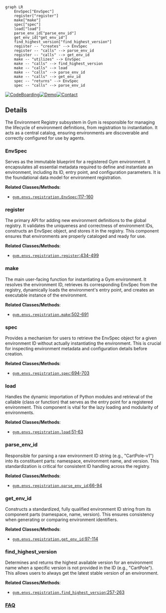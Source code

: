 ```mermaid
graph LR
    EnvSpec["EnvSpec"]
    register["register"]
    make["make"]
    spec["spec"]
    load["load"]
    parse_env_id["parse_env_id"]
    get_env_id["get_env_id"]
    find_highest_version["find_highest_version"]
    register -- "creates" --> EnvSpec
    register -- "calls" --> parse_env_id
    register -- "calls" --> get_env_id
    make -- "utilizes" --> EnvSpec
    make -- "calls" --> find_highest_version
    make -- "calls" --> load
    make -- "calls" --> parse_env_id
    make -- "calls" --> get_env_id
    spec -- "returns" --> EnvSpec
    spec -- "calls" --> parse_env_id
```

[![CodeBoarding](https://img.shields.io/badge/Generated%20by-CodeBoarding-9cf?style=flat-square)](https://github.com/CodeBoarding/GeneratedOnBoardings)[![Demo](https://img.shields.io/badge/Try%20our-Demo-blue?style=flat-square)](https://www.codeboarding.org/demo)[![Contact](https://img.shields.io/badge/Contact%20us%20-%20contact@codeboarding.org-lightgrey?style=flat-square)](mailto:contact@codeboarding.org)

## Details

The Environment Registry subsystem in Gym is responsible for managing the lifecycle of environment definitions, from registration to instantiation. It acts as a central catalog, ensuring environments are discoverable and correctly configured for use by agents.

### EnvSpec
Serves as the immutable blueprint for a registered Gym environment. It encapsulates all essential metadata required to define and instantiate an environment, including its ID, entry point, and configuration parameters. It is the foundational data model for environment registration.


**Related Classes/Methods**:

- <a href="https://github.com/openai/gym/blob/master/gym/envs/registration.py#L117-L160" target="_blank" rel="noopener noreferrer">`gym.envs.registration.EnvSpec`:117-160</a>


### register
The primary API for adding new environment definitions to the global registry. It validates the uniqueness and correctness of environment IDs, constructs an EnvSpec object, and stores it in the registry. This component ensures that environments are properly cataloged and ready for use.


**Related Classes/Methods**:

- <a href="https://github.com/openai/gym/blob/master/gym/envs/registration.py#L434-L499" target="_blank" rel="noopener noreferrer">`gym.envs.registration.register`:434-499</a>


### make
The main user-facing function for instantiating a Gym environment. It resolves the environment ID, retrieves its corresponding EnvSpec from the registry, dynamically loads the environment's entry point, and creates an executable instance of the environment.


**Related Classes/Methods**:

- <a href="https://github.com/openai/gym/blob/master/gym/envs/registration.py#L502-L691" target="_blank" rel="noopener noreferrer">`gym.envs.registration.make`:502-691</a>


### spec
Provides a mechanism for users to retrieve the EnvSpec object for a given environment ID without actually instantiating the environment. This is crucial for inspecting environment metadata and configuration details before creation.


**Related Classes/Methods**:

- <a href="https://github.com/openai/gym/blob/master/gym/envs/registration.py#L694-L703" target="_blank" rel="noopener noreferrer">`gym.envs.registration.spec`:694-703</a>


### load
Handles the dynamic importation of Python modules and retrieval of the callable (class or function) that serves as the entry point for a registered environment. This component is vital for the lazy loading and modularity of environments.


**Related Classes/Methods**:

- <a href="https://github.com/openai/gym/blob/master/gym/envs/registration.py#L51-L63" target="_blank" rel="noopener noreferrer">`gym.envs.registration.load`:51-63</a>


### parse_env_id
Responsible for parsing a raw environment ID string (e.g., "CartPole-v1") into its constituent parts: namespace, environment name, and version. This standardization is critical for consistent ID handling across the registry.


**Related Classes/Methods**:

- <a href="https://github.com/openai/gym/blob/master/gym/envs/registration.py#L66-L94" target="_blank" rel="noopener noreferrer">`gym.envs.registration.parse_env_id`:66-94</a>


### get_env_id
Constructs a standardized, fully qualified environment ID string from its component parts (namespace, name, version). This ensures consistency when generating or comparing environment identifiers.


**Related Classes/Methods**:

- <a href="https://github.com/openai/gym/blob/master/gym/envs/registration.py#L97-L114" target="_blank" rel="noopener noreferrer">`gym.envs.registration.get_env_id`:97-114</a>


### find_highest_version
Determines and returns the highest available version for an environment name when a specific version is not provided in the ID (e.g., "CartPole"). This allows users to always get the latest stable version of an environment.


**Related Classes/Methods**:

- <a href="https://github.com/openai/gym/blob/master/gym/envs/registration.py#L257-L263" target="_blank" rel="noopener noreferrer">`gym.envs.registration.find_highest_version`:257-263</a>




### [FAQ](https://github.com/CodeBoarding/GeneratedOnBoardings/tree/main?tab=readme-ov-file#faq)